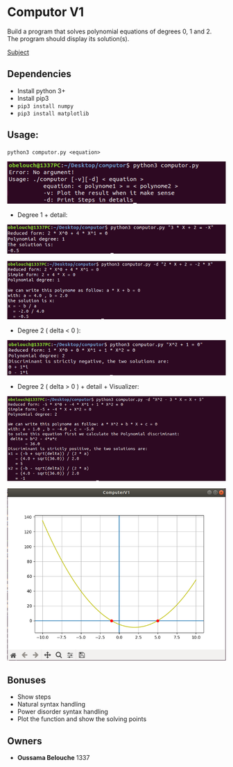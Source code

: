 # Computor V1

Build a program that solves polynomial equations of degrees 0, 1 and 2.<br/>
The program should display its solution(s).

[Subject](/ressources/computorv1.en.pdf)

## Dependencies

- Install python 3+
- Install pip3
- `pip3 install numpy`
- `pip3 install matplotlib`

## Usage:

`python3 computor.py <equation>`

![usage](/ressources/usage.png)

- Degree 1 + detail:

![deg1](/ressources/deg1.png)

![deg1](/ressources/deg1_d.png)

- Degree 2 ( delta < 0 ):

![deg2_delta_neg](/ressources/deg2_delta_neg.png)

- Degree 2 ( delta > 0 ) + detail + Visualizer:

![deg2_delta_pos_d](/ressources/deg2_delta_pos_d.png)

![display](/ressources/display.png)

## Bonuses

- Show steps
- Natural syntax handling
- Power disorder syntax handling
- Plot the function and show the solving points

## Owners

- **Oussama Belouche** 1337
